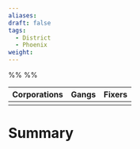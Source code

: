 ```yaml
---
aliases: 
draft: false
tags:
  - District
  - Phoenix
weight:
---
```

%%
%%

| Corporations | Gangs | Fixers |
|:------------:|:-----:|:------:|
|              |       |        |

# Summary

